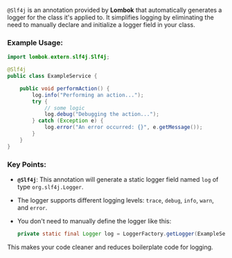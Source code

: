 
`@Slf4j` is an annotation provided by **Lombok** that automatically generates a logger for the class it's applied to. It simplifies logging by eliminating the need to manually declare and initialize a logger field in your class.

### Example Usage:

```java
import lombok.extern.slf4j.Slf4j;

@Slf4j
public class ExampleService {

    public void performAction() {
        log.info("Performing an action...");
        try {
            // some logic
            log.debug("Debugging the action...");
        } catch (Exception e) {
            log.error("An error occurred: {}", e.getMessage());
        }
    }
}
```

### Key Points:

- **`@Slf4j`**: This annotation will generate a static logger field named `log` of type `org.slf4j.Logger`.
- The logger supports different logging levels: `trace`, `debug`, `info`, `warn`, and `error`.
- You don't need to manually define the logger like this:
    
    ```java
    private static final Logger log = LoggerFactory.getLogger(ExampleService.class);
    ```
    

This makes your code cleaner and reduces boilerplate code for logging.